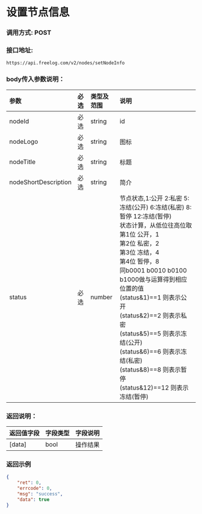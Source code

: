 # 设置节点信息

### 调用方式: POST



### 接口地址:

```
https://api.freelog.com/v2/nodes/setNodeInfo
```



### body传入参数说明：

| 参数   | 必选 | 类型及范围 | 说明                   |
| :----- | :--- | :--------- | :--------------------- |
| nodeId | 必选 | string     | id                             |
| nodeLogo | 必选 | string | 图标 |
| nodeTitle | 必选 | string | 标题 |
| nodeShortDescription | 必选 | string | 简介 |
| status | 必选 | number | 节点状态,1:公开 2:私密 5:冻结(公开) 6:冻结(私密) 8:暂停 12:冻结(暂停)<br>状态计算，从低位往高位取<br>第1位 公开，1<br>第2位 私密，2<br>第3位 冻结，4<br>第4位 暂停，8<br>同b0001 b0010 b0100 b1000做与运算得到相应位置的值<br>(status&1)==1 则表示公开<br>(status&2)==2 则表示私密<br>(status&5)==5 则表示冻结(公开)<br>(status&6)==6 则表示冻结(私密)<br>(status&8)==8 则表示暂停<br>(status&12)==12 则表示冻结(暂停) |



### 返回说明：

| 返回值字段 | 字段类型 | 字段说明 |
| :--------- | :------- | :------- |
| [data]     | bool     | 操作结果 |



### 返回示例

```json
{
    "ret": 0,
    "errcode": 0,
    "msg": "success",
    "data": true
}
```
